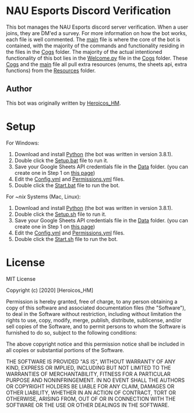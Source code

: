 # NAU Esports Discord Verification
This bot manages the NAU Esports discord server verification. When a user joins, they are DM'ed a survey.
For more information on how the bot works, each file is well commented.
The [main](main.py) file is where the core of the bot is contained, with the majority of the commands and functionality residing in the files in the [Cogs](Cogs/) folder.
The majority of the actual intentioned functionality of this bot lies in the [Welcome.py](Cogs/Welcome.py) file in the [Cogs](Cogs/) folder.
These [Cogs](Cogs/) and the [main](main.py) file all pull extra resources (enums, the sheets api, extra functions) from the [Resources](Resources/) folder.

## Author
This bot was originally written by [Heroicos_HM](https://github.com/HeroicosHM).

# Setup
For Windows:
  1. Download and install [Python](https://www.python.org/) (the bot was written in version 3.8.1).
  1. Double click the [Setup.bat](Setup.bat) file to run it.
  1. Save your Google Sheets API credentials file in the [Data](Data/) folder. (you can create one in Step 1 on [this page](https://developers.google.com/sheets/api/quickstart/python))
  1. Edit the [Config.yml](Config.yml) and [Permissions.yml](Permissions.yml) files.
  1. Double click the [Start.bat](Start.bat) file to run the bot.

For *~nix* Systems (Mac, Linux):
  1. Download and install [Python](https://www.python.org/) (the bot was written in version 3.8.1).
  1. Double click the [Setup.sh](Setup.sh) file to run it.
  1. Save your Google Sheets API credentials file in the [Data](Data/) folder. (you can create one in Step 1 on [this page](https://developers.google.com/sheets/api/quickstart/python))
  1. Edit the [Config.yml](Config.yml) and [Permissions.yml](Permissions.yml) files.
  1. Double click the [Start.sh](Start.sh) file to run the bot.

# License
MIT License

Copyright (c) [2020] [Heroicos_HM]

Permission is hereby granted, free of charge, to any person obtaining a copy
of this software and associated documentation files (the "Software"), to deal
in the Software without restriction, including without limitation the rights
to use, copy, modify, merge, publish, distribute, sublicense, and/or sell
copies of the Software, and to permit persons to whom the Software is
furnished to do so, subject to the following conditions:

The above copyright notice and this permission notice shall be included in all
copies or substantial portions of the Software.

THE SOFTWARE IS PROVIDED "AS IS", WITHOUT WARRANTY OF ANY KIND, EXPRESS OR
IMPLIED, INCLUDING BUT NOT LIMITED TO THE WARRANTIES OF MERCHANTABILITY,
FITNESS FOR A PARTICULAR PURPOSE AND NONINFRINGEMENT. IN NO EVENT SHALL THE
AUTHORS OR COPYRIGHT HOLDERS BE LIABLE FOR ANY CLAIM, DAMAGES OR OTHER
LIABILITY, WHETHER IN AN ACTION OF CONTRACT, TORT OR OTHERWISE, ARISING FROM,
OUT OF OR IN CONNECTION WITH THE SOFTWARE OR THE USE OR OTHER DEALINGS IN THE
SOFTWARE.
